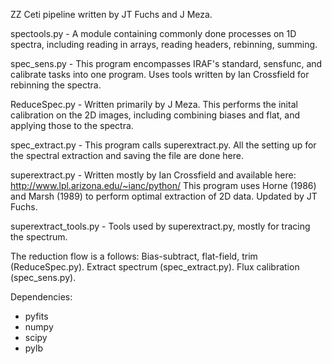 ZZ Ceti pipeline written by JT Fuchs and J Meza.

spectools.py - A module containing commonly done processes on 1D spectra, including reading in arrays, reading headers, rebinning, summing.

spec_sens.py - This program encompasses IRAF's standard, sensfunc, and calibrate tasks into one program. Uses tools written by Ian Crossfield for rebinning the spectra.

ReduceSpec.py - Written primarily by J Meza. This performs the inital calibration on the 2D images, including combining biases and flat, and applying those to the spectra.

spec_extract.py - This program calls superextract.py. All the setting up for the spectral extraction and saving the file are done here.

superextract.py - Written mostly by Ian Crossfield and available here: http://www.lpl.arizona.edu/~ianc/python/ This program uses Horne (1986) and Marsh (1989) to perform optimal extraction of 2D data. Updated by JT Fuchs.

superextract_tools.py - Tools used by superextract.py, mostly for tracing the spectrum.

The reduction flow is a follows: Bias-subtract, flat-field, trim (ReduceSpec.py). Extract spectrum (spec_extract.py). Flux calibration (spec_sens.py).

Dependencies:
- pyfits
- numpy
- scipy
- pylb

